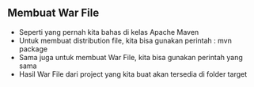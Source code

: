 ## Membuat War File
* Seperti yang pernah kita bahas di kelas Apache Maven
* Untuk membuat distribution file, kita bisa gunakan perintah : mvn package
* Sama juga untuk membuat War File, kita bisa gunakan perintah yang sama
* Hasil War File dari project yang kita buat akan tersedia di folder target